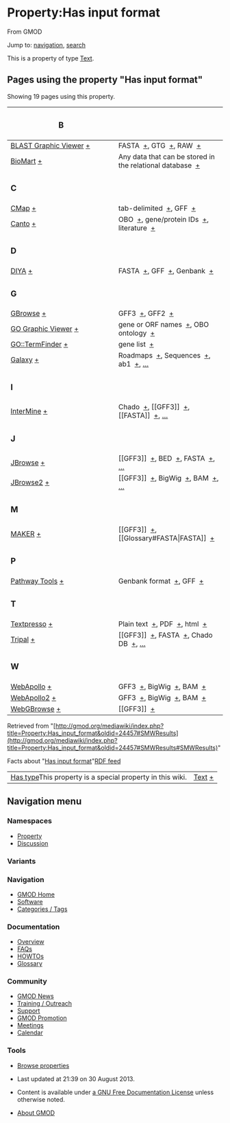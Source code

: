 <div id="mw-page-base" class="noprint">

</div>

<div id="mw-head-base" class="noprint">

</div>

<div id="content" class="mw-body" role="main">

<span id="top"></span>

<div id="mw-js-message" style="display:none;">

</div>



# <span dir="auto">Property:Has input format</span>

<div id="bodyContent">

<div id="siteSub">

From GMOD

</div>

<div id="contentSub">

</div>

<div id="jump-to-nav" class="mw-jump">

Jump to: [navigation](#mw-navigation), [search](#p-search)

</div>

<div id="mw-content-text" class="mw-content-ltr" lang="en" dir="ltr">

This is a property of type
[Text](Special:Types/Text "Special:Types/Text").

  
<span id="SMWResults"></span>

<div id="mw-pages">

## Pages using the property "Has input format"

Showing 19 pages using this property.

<table style="width: 100%; ">
<colgroup>
<col style="width: 50%" />
<col style="width: 50%" />
</colgroup>
<thead>
<tr class="header">
<th class="smwpropname"><h3 id="b">B</h3></th>
<th></th>
</tr>
</thead>
<tbody>
<tr class="odd">
<td class="smwpropname"><a href="BLAST_Graphic_Viewer.1"
title="BLAST Graphic Viewer">BLAST Graphic Viewer</a> <span
class="smwbrowse"><a href="Special:Browse/BLAST-20Graphic-20Viewer"
title="Special:Browse/BLAST-20Graphic-20Viewer">+</a></span></td>
<td class="smwprops">FASTA  <span class="smwsearch"><a
href="Special:SearchByProperty/Has-20input-20format/FASTA"
title="Special:SearchByProperty/Has-20input-20format/FASTA">+</a></span>,
GTG  <span class="smwsearch"><a
href="Special:SearchByProperty/Has-20input-20format/GTG"
title="Special:SearchByProperty/Has-20input-20format/GTG">+</a></span>,
RAW  <span class="smwsearch"><a
href="Special:SearchByProperty/Has-20input-20format/RAW"
title="Special:SearchByProperty/Has-20input-20format/RAW">+</a></span></td>
</tr>
<tr class="even">
<td class="smwpropname"><a href="BioMart"
title="BioMart">BioMart</a> <span class="smwbrowse"><a
href="Special:Browse/BioMart"
title="Special:Browse/BioMart">+</a></span></td>
<td class="smwprops">Any data that can be stored in the relational
database  <span class="smwsearch"><a
href="Special:SearchByProperty/Has-20input-20format/Any-20data-20that-20can-20be-20stored-20in-20the-20relational-20database"
title="Special:SearchByProperty/Has-20input-20format/Any-20data-20that-20can-20be-20stored-20in-20the-20relational-20database">+</a></span></td>
</tr>
<tr class="odd">
<td class="smwpropname"><h3 id="c">C</h3></td>
<td></td>
</tr>
<tr class="even">
<td class="smwpropname"><a href="CMap.1" title="CMap">CMap</a> <span
class="smwbrowse"><a href="Special:Browse/CMap"
title="Special:Browse/CMap">+</a></span></td>
<td class="smwprops">tab-delimited  <span class="smwsearch"><a
href="Special:SearchByProperty/Has-20input-20format/tab-2Ddelimited"
title="Special:SearchByProperty/Has-20input-20format/tab-2Ddelimited">+</a></span>,
GFF  <span class="smwsearch"><a
href="Special:SearchByProperty/Has-20input-20format/GFF"
title="Special:SearchByProperty/Has-20input-20format/GFF">+</a></span></td>
</tr>
<tr class="odd">
<td class="smwpropname"><a href="Canto" title="Canto">Canto</a> <span
class="smwbrowse"><a href="Special:Browse/Canto"
title="Special:Browse/Canto">+</a></span></td>
<td class="smwprops">OBO  <span class="smwsearch"><a
href="Special:SearchByProperty/Has-20input-20format/OBO"
title="Special:SearchByProperty/Has-20input-20format/OBO">+</a></span>,
gene/protein IDs  <span class="smwsearch"><a
href="Special:SearchByProperty/Has-20input-20format/gene-2Fprotein-20IDs"
title="Special:SearchByProperty/Has-20input-20format/gene-2Fprotein-20IDs">+</a></span>,
literature  <span class="smwsearch"><a
href="Special:SearchByProperty/Has-20input-20format/literature"
title="Special:SearchByProperty/Has-20input-20format/literature">+</a></span></td>
</tr>
<tr class="even">
<td class="smwpropname"><h3 id="d">D</h3></td>
<td></td>
</tr>
<tr class="odd">
<td class="smwpropname"><a href="DIYA" title="DIYA">DIYA</a> <span
class="smwbrowse"><a href="Special:Browse/DIYA"
title="Special:Browse/DIYA">+</a></span></td>
<td class="smwprops">FASTA  <span class="smwsearch"><a
href="Special:SearchByProperty/Has-20input-20format/FASTA"
title="Special:SearchByProperty/Has-20input-20format/FASTA">+</a></span>,
GFF  <span class="smwsearch"><a
href="Special:SearchByProperty/Has-20input-20format/GFF"
title="Special:SearchByProperty/Has-20input-20format/GFF">+</a></span>,
Genbank  <span class="smwsearch"><a
href="Special:SearchByProperty/Has-20input-20format/Genbank"
title="Special:SearchByProperty/Has-20input-20format/Genbank">+</a></span></td>
</tr>
<tr class="even">
<td class="smwpropname"><h3 id="g">G</h3></td>
<td></td>
</tr>
<tr class="odd">
<td class="smwpropname"><a href="GBrowse.1"
title="GBrowse">GBrowse</a> <span class="smwbrowse"><a
href="Special:Browse/GBrowse"
title="Special:Browse/GBrowse">+</a></span></td>
<td class="smwprops">GFF3  <span class="smwsearch"><a
href="Special:SearchByProperty/Has-20input-20format/GFF3"
title="Special:SearchByProperty/Has-20input-20format/GFF3">+</a></span>,
GFF2  <span class="smwsearch"><a
href="Special:SearchByProperty/Has-20input-20format/GFF2"
title="Special:SearchByProperty/Has-20input-20format/GFF2">+</a></span></td>
</tr>
<tr class="even">
<td class="smwpropname"><a href="GO_Graphic_Viewer.1"
title="GO Graphic Viewer">GO Graphic Viewer</a> <span
class="smwbrowse"><a href="Special:Browse/GO-20Graphic-20Viewer"
title="Special:Browse/GO-20Graphic-20Viewer">+</a></span></td>
<td class="smwprops">gene or ORF names  <span class="smwsearch"><a
href="Special:SearchByProperty/Has-20input-20format/gene-20or-20ORF-20names"
title="Special:SearchByProperty/Has-20input-20format/gene-20or-20ORF-20names">+</a></span>,
OBO ontology  <span class="smwsearch"><a
href="Special:SearchByProperty/Has-20input-20format/OBO-20ontology"
title="Special:SearchByProperty/Has-20input-20format/OBO-20ontology">+</a></span></td>
</tr>
<tr class="odd">
<td class="smwpropname"><a href="GO::TermFinder.1"
title="GO::TermFinder">GO::TermFinder</a> <span class="smwbrowse"><a
href="Special:Browse/GO::TermFinder"
title="Special:Browse/GO::TermFinder">+</a></span></td>
<td class="smwprops">gene list  <span class="smwsearch"><a
href="Special:SearchByProperty/Has-20input-20format/gene-20list"
title="Special:SearchByProperty/Has-20input-20format/gene-20list">+</a></span></td>
</tr>
<tr class="even">
<td class="smwpropname"><a href="Galaxy.1"
title="Galaxy">Galaxy</a> <span class="smwbrowse"><a
href="Special:Browse/Galaxy"
title="Special:Browse/Galaxy">+</a></span></td>
<td class="smwprops">Roadmaps  <span class="smwsearch"><a
href="Special:SearchByProperty/Has-20input-20format/Roadmaps"
title="Special:SearchByProperty/Has-20input-20format/Roadmaps">+</a></span>,
Sequences  <span class="smwsearch"><a
href="Special:SearchByProperty/Has-20input-20format/Sequences"
title="Special:SearchByProperty/Has-20input-20format/Sequences">+</a></span>,
ab1  <span class="smwsearch"><a
href="Special:SearchByProperty/Has-20input-20format/ab1"
title="Special:SearchByProperty/Has-20input-20format/ab1">+</a></span>,
<a href="Special:PageProperty/Galaxy::Has_input_format"
title="Special:PageProperty/Galaxy::Has input format">…</a></td>
</tr>
<tr class="odd">
<td class="smwpropname"><h3 id="i">I</h3></td>
<td></td>
</tr>
<tr class="even">
<td class="smwpropname"><a href="InterMine"
title="InterMine">InterMine</a> <span class="smwbrowse"><a
href="Special:Browse/InterMine"
title="Special:Browse/InterMine">+</a></span></td>
<td class="smwprops">Chado  <span class="smwsearch"><a
href="Special:SearchByProperty/Has-20input-20format/Chado"
title="Special:SearchByProperty/Has-20input-20format/Chado">+</a></span>,
[[GFF3]]  <span class="smwsearch"><a
href="Special:SearchByProperty/Has-20input-20format/-5B-5BGFF3-5D-5D"
title="Special:SearchByProperty/Has-20input-20format/-5B-5BGFF3-5D-5D">+</a></span>,
[[FASTA]]  <span class="smwsearch"><a
href="Special:SearchByProperty/Has-20input-20format/-5B-5BFASTA-5D-5D"
title="Special:SearchByProperty/Has-20input-20format/-5B-5BFASTA-5D-5D">+</a></span>,
<a href="Special:PageProperty/InterMine::Has_input_format"
title="Special:PageProperty/InterMine::Has input format">…</a></td>
</tr>
<tr class="odd">
<td class="smwpropname"><h3 id="j">J</h3></td>
<td></td>
</tr>
<tr class="even">
<td class="smwpropname"><a href="JBrowse.1"
title="JBrowse">JBrowse</a> <span class="smwbrowse"><a
href="Special:Browse/JBrowse"
title="Special:Browse/JBrowse">+</a></span></td>
<td class="smwprops">[[GFF3]]  <span class="smwsearch"><a
href="Special:SearchByProperty/Has-20input-20format/-5B-5BGFF3-5D-5D"
title="Special:SearchByProperty/Has-20input-20format/-5B-5BGFF3-5D-5D">+</a></span>,
BED  <span class="smwsearch"><a
href="Special:SearchByProperty/Has-20input-20format/BED"
title="Special:SearchByProperty/Has-20input-20format/BED">+</a></span>,
FASTA  <span class="smwsearch"><a
href="Special:SearchByProperty/Has-20input-20format/FASTA"
title="Special:SearchByProperty/Has-20input-20format/FASTA">+</a></span>,
<a href="Special:PageProperty/JBrowse::Has_input_format"
title="Special:PageProperty/JBrowse::Has input format">…</a></td>
</tr>
<tr class="odd">
<td class="smwpropname"><a href="JBrowse2"
title="JBrowse2">JBrowse2</a> <span class="smwbrowse"><a
href="Special:Browse/JBrowse2"
title="Special:Browse/JBrowse2">+</a></span></td>
<td class="smwprops">[[GFF3]]  <span class="smwsearch"><a
href="Special:SearchByProperty/Has-20input-20format/-5B-5BGFF3-5D-5D"
title="Special:SearchByProperty/Has-20input-20format/-5B-5BGFF3-5D-5D">+</a></span>,
BigWig  <span class="smwsearch"><a
href="Special:SearchByProperty/Has-20input-20format/BigWig"
title="Special:SearchByProperty/Has-20input-20format/BigWig">+</a></span>,
BAM  <span class="smwsearch"><a
href="Special:SearchByProperty/Has-20input-20format/BAM"
title="Special:SearchByProperty/Has-20input-20format/BAM">+</a></span>,
<a href="Special:PageProperty/JBrowse2::Has_input_format"
title="Special:PageProperty/JBrowse2::Has input format">…</a></td>
</tr>
<tr class="even">
<td class="smwpropname"><h3 id="m">M</h3></td>
<td></td>
</tr>
<tr class="odd">
<td class="smwpropname"><a href="MAKER.1" title="MAKER">MAKER</a> <span
class="smwbrowse"><a href="Special:Browse/MAKER"
title="Special:Browse/MAKER">+</a></span></td>
<td class="smwprops">[[GFF3]]  <span class="smwsearch"><a
href="Special:SearchByProperty/Has-20input-20format/-5B-5BGFF3-5D-5D"
title="Special:SearchByProperty/Has-20input-20format/-5B-5BGFF3-5D-5D">+</a></span>,
[[Glossary#FASTA|FASTA]]  <span class="smwsearch"><a
href="Special:SearchByProperty/Has-20input-20format/-5B-5BGlossary-23FASTA-7CFASTA-5D-5D"
title="Special:SearchByProperty/Has-20input-20format/-5B-5BGlossary-23FASTA-7CFASTA-5D-5D">+</a></span></td>
</tr>
<tr class="even">
<td class="smwpropname"><h3 id="p">P</h3></td>
<td></td>
</tr>
<tr class="odd">
<td class="smwpropname"><a href="Pathway_Tools.1"
title="Pathway Tools">Pathway Tools</a> <span class="smwbrowse"><a
href="Special:Browse/Pathway-20Tools"
title="Special:Browse/Pathway-20Tools">+</a></span></td>
<td class="smwprops">Genbank format  <span class="smwsearch"><a
href="Special:SearchByProperty/Has-20input-20format/Genbank-20format"
title="Special:SearchByProperty/Has-20input-20format/Genbank-20format">+</a></span>,
GFF  <span class="smwsearch"><a
href="Special:SearchByProperty/Has-20input-20format/GFF"
title="Special:SearchByProperty/Has-20input-20format/GFF">+</a></span></td>
</tr>
<tr class="even">
<td class="smwpropname"><h3 id="t">T</h3></td>
<td></td>
</tr>
<tr class="odd">
<td class="smwpropname"><a href="Textpresso"
title="Textpresso">Textpresso</a> <span class="smwbrowse"><a
href="Special:Browse/Textpresso"
title="Special:Browse/Textpresso">+</a></span></td>
<td class="smwprops">Plain text  <span class="smwsearch"><a
href="Special:SearchByProperty/Has-20input-20format/Plain-20text"
title="Special:SearchByProperty/Has-20input-20format/Plain-20text">+</a></span>,
PDF  <span class="smwsearch"><a
href="Special:SearchByProperty/Has-20input-20format/PDF"
title="Special:SearchByProperty/Has-20input-20format/PDF">+</a></span>,
html  <span class="smwsearch"><a
href="Special:SearchByProperty/Has-20input-20format/html"
title="Special:SearchByProperty/Has-20input-20format/html">+</a></span></td>
</tr>
<tr class="even">
<td class="smwpropname"><a href="Tripal.1"
title="Tripal">Tripal</a> <span class="smwbrowse"><a
href="Special:Browse/Tripal"
title="Special:Browse/Tripal">+</a></span></td>
<td class="smwprops">[[GFF3]]  <span class="smwsearch"><a
href="Special:SearchByProperty/Has-20input-20format/-5B-5BGFF3-5D-5D"
title="Special:SearchByProperty/Has-20input-20format/-5B-5BGFF3-5D-5D">+</a></span>,
FASTA  <span class="smwsearch"><a
href="Special:SearchByProperty/Has-20input-20format/FASTA"
title="Special:SearchByProperty/Has-20input-20format/FASTA">+</a></span>,
Chado DB  <span class="smwsearch"><a
href="Special:SearchByProperty/Has-20input-20format/Chado-20DB"
title="Special:SearchByProperty/Has-20input-20format/Chado-20DB">+</a></span>,
<a href="Special:PageProperty/Tripal::Has_input_format"
title="Special:PageProperty/Tripal::Has input format">…</a></td>
</tr>
<tr class="odd">
<td class="smwpropname"><h3 id="w">W</h3></td>
<td></td>
</tr>
<tr class="even">
<td class="smwpropname"><a href="WebApollo.1"
title="WebApollo">WebApollo</a> <span class="smwbrowse"><a
href="Special:Browse/WebApollo"
title="Special:Browse/WebApollo">+</a></span></td>
<td class="smwprops">GFF3  <span class="smwsearch"><a
href="Special:SearchByProperty/Has-20input-20format/GFF3"
title="Special:SearchByProperty/Has-20input-20format/GFF3">+</a></span>,
BigWig  <span class="smwsearch"><a
href="Special:SearchByProperty/Has-20input-20format/BigWig"
title="Special:SearchByProperty/Has-20input-20format/BigWig">+</a></span>,
BAM  <span class="smwsearch"><a
href="Special:SearchByProperty/Has-20input-20format/BAM"
title="Special:SearchByProperty/Has-20input-20format/BAM">+</a></span></td>
</tr>
<tr class="odd">
<td class="smwpropname"><a href="WebApollo2"
title="WebApollo2">WebApollo2</a> <span class="smwbrowse"><a
href="Special:Browse/WebApollo2"
title="Special:Browse/WebApollo2">+</a></span></td>
<td class="smwprops">GFF3  <span class="smwsearch"><a
href="Special:SearchByProperty/Has-20input-20format/GFF3"
title="Special:SearchByProperty/Has-20input-20format/GFF3">+</a></span>,
BigWig  <span class="smwsearch"><a
href="Special:SearchByProperty/Has-20input-20format/BigWig"
title="Special:SearchByProperty/Has-20input-20format/BigWig">+</a></span>,
BAM  <span class="smwsearch"><a
href="Special:SearchByProperty/Has-20input-20format/BAM"
title="Special:SearchByProperty/Has-20input-20format/BAM">+</a></span></td>
</tr>
<tr class="even">
<td class="smwpropname"><a href="WebGBrowse.1"
title="WebGBrowse">WebGBrowse</a> <span class="smwbrowse"><a
href="Special:Browse/WebGBrowse"
title="Special:Browse/WebGBrowse">+</a></span></td>
<td class="smwprops">[[GFF3]]  <span class="smwsearch"><a
href="Special:SearchByProperty/Has-20input-20format/-5B-5BGFF3-5D-5D"
title="Special:SearchByProperty/Has-20input-20format/-5B-5BGFF3-5D-5D">+</a></span></td>
</tr>
</tbody>
</table>

</div>

</div>

<div class="printfooter">

Retrieved from
"[http://gmod.org/mediawiki/index.php?title=Property:Has_input_format&oldid=24457#SMWResults](http://gmod.org/mediawiki/index.php?title=Property:Has_input_format&oldid=24457#SMWResults#SMWResults)"

</div>

<div id="catlinks" class="catlinks catlinks-allhidden">

</div>

<div id="mw-data-after-content">

<div class="smwfact">

<span class="smwfactboxhead">Facts about
"<span class="swmfactboxheadbrowse">[Has input
format](Special:Browse/Property:Has-20input-20format "Special:Browse/Property:Has-20input-20format")</span>"</span><span class="smwrdflink"><span class="rdflink">[RDF
feed](http://gmod.org/wiki/Special:ExportRDF/Property:Has_input_format "Special:ExportRDF/Property:Has input format")</span></span>

|  |  |
|----|----|
| <span class="smw-highlighter" data-type="1" state="inline" data-title="Property"><span class="smwbuiltin">[Has type](Property:Has_type "Property:Has type")</span><span class="smwttcontent">This property is a special property in this wiki.</span></span> | [Text](Special:Types/Text "Special:Types/Text") <span class="smwsearch">[+](Special:SearchByProperty/Has-20type/Text "Special:SearchByProperty/Has-20type/Text")</span> |

</div>

</div>

<div class="visualClear">

</div>

</div>

</div>

<div id="mw-navigation">

## Navigation menu

<div id="mw-head">



<div id="left-navigation">

<div id="p-namespaces" class="vectorTabs" role="navigation"
aria-labelledby="p-namespaces-label">

### Namespaces

- <span id="ca-nstab-property">[Property](Property:Has_input_format)</span>
- <span id="ca-talk"><a
  href="http://gmod.org/mediawiki/index.php?title=Property_talk:Has_input_format&amp;action=edit&amp;redlink=1"
  accesskey="t"
  title="Discussion about the content page [t]">Discussion</a></span>

</div>

<div id="p-variants" class="vectorMenu emptyPortlet" role="navigation"
aria-labelledby="p-variants-label">

### 

### Variants[](#)

<div class="menu">

</div>

</div>

</div>





</div>

</div>

</div>

<div id="mw-panel">

<div id="p-logo" role="banner">

<a href="Main_Page"
style="background-image: url(../images/GMOD-cogs.png);"
title="Visit the main page"></a>

</div>

<div id="p-Navigation" class="portal" role="navigation"
aria-labelledby="p-Navigation-label">

### Navigation

<div class="body">

- <span id="n-GMOD-Home">[GMOD Home](Main_Page)</span>
- <span id="n-Software">[Software](GMOD_Components)</span>
- <span id="n-Categories-.2F-Tags">[Categories /
  Tags](Categories)</span>

</div>

</div>

<div id="p-Documentation" class="portal" role="navigation"
aria-labelledby="p-Documentation-label">

### Documentation

<div class="body">

- <span id="n-Overview">[Overview](Overview)</span>
- <span id="n-FAQs">[FAQs](Category:FAQ)</span>
- <span id="n-HOWTOs">[HOWTOs](Category:HOWTO)</span>
- <span id="n-Glossary">[Glossary](Glossary)</span>

</div>

</div>

<div id="p-Community" class="portal" role="navigation"
aria-labelledby="p-Community-label">

### Community

<div class="body">

- <span id="n-GMOD-News">[GMOD News](GMOD_News)</span>
- <span id="n-Training-.2F-Outreach">[Training /
  Outreach](Training_and_Outreach)</span>
- <span id="n-Support">[Support](Support)</span>
- <span id="n-GMOD-Promotion">[GMOD Promotion](GMOD_Promotion)</span>
- <span id="n-Meetings">[Meetings](Meetings)</span>
- <span id="n-Calendar">[Calendar](Calendar)</span>

</div>

</div>

<div id="p-tb" class="portal" role="navigation"
aria-labelledby="p-tb-label">

### Tools

<div class="body">


- <span id="t-smwbrowselink"><a href="Special:Browse/Property:Has_input_format"
  rel="smw-browse">Browse properties</a></span>


</div>

</div>

</div>

</div>

<div id="footer" role="contentinfo">

- <span id="footer-info-lastmod">Last updated at 21:39 on 30 August
  2013.</span>
<!-- - <span id="footer-info-viewcount">13,055 page views.</span> -->
- <span id="footer-info-copyright">Content is available under
  <a href="http://www.gnu.org/licenses/fdl-1.3.html" class="external"
  rel="nofollow">a GNU Free Documentation License</a> unless otherwise
  noted.</span>

<!-- -->

- <span id="footer-places-about">[About
  GMOD](GMOD:About "GMOD:About")</span>

<!-- -->






</div>
